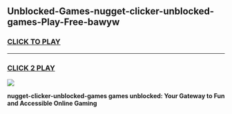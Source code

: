 
## Unblocked-Games-nugget-clicker-unblocked-games-Play-Free-bawyw
<h3>
<a href="https://premium76.site?title=nugget-clicker-unblocked-games&ref=20M">CLICK TO PLAY</a></h3>
<hr>

<h3>
<a href="https://premium76.site?title=nugget-clicker-unblocked-games&ref=20M">CLICK 2 PLAY</a>
  
</h3>

<a href="https://premium76.site?title=nugget-clicker-unblocked-games&ref=19M"><img src="https://clearcache.store/games.png"></a>


**nugget-clicker-unblocked-games games unblocked: Your Gateway to Fun and Accessible Online Gaming**

